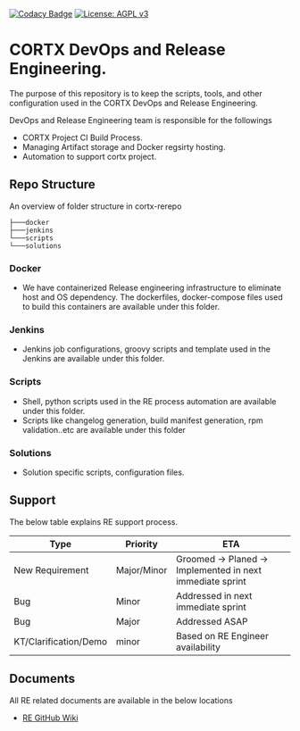 [![Codacy Badge](https://app.codacy.com/project/badge/Grade/edb2670e6aa24aeb899c496c15b596c9)](https://www.codacy.com?utm_source=github.com&amp;utm_medium=referral&amp;utm_content=Seagate/cortx-re&amp;utm_campaign=Badge_Grade) [![License: AGPL v3](https://img.shields.io/badge/License-AGPL%20v3-blue.svg)](https://github.com/Seagate/cortx-re/blob/main/LICENSE)

# CORTX DevOps and Release Engineering.
The purpose of this repository is to keep the scripts, tools, and other configuration used in the CORTX DevOps and Release Engineering. 

DevOps and Release Engineering team is responsible for the followings

-   CORTX Project CI Build Process.
-   Managing Artifact storage and Docker regsirty hosting.
-   Automation to support cortx project.

## Repo Structure

An overview of folder structure in cortx-rerepo
```console
├───docker
├───jenkins
└───scripts
└───solutions

```
### Docker
-   We have containerized Release engineering infrastructure to eliminate host and OS dependency. The dockerfiles, docker-compose files used to build this containers are available under this folder.

### Jenkins
-   Jenkins job configurations, groovy scripts and template used in the Jenkins are available under this folder.

### Scripts
-   Shell, python scripts used in the RE process automation are available under this folder.
-   Scripts like changelog generation, build manifest generation, rpm validation..etc  are available under this folder

### Solutions
-   Solution specific scripts, configuration files. 

## Support
The below table explains  RE support process.

| Type                      |  Priority     | ETA                                                       |
|---------------------------|---------------|-----------------------------------------------------------|
| New Requirement           | Major/Minor   | Groomed -> Planed -> Implemented in next immediate sprint |
| Bug                       | Minor         | Addressed in next immediate sprint                        |
| Bug                       | Major         | Addressed ASAP                                            |
| KT/Clarification/Demo     | minor         | Based on RE Engineer availability                         |


## Documents 

All RE related documents are available in the below locations
-   [RE GitHub Wiki](https://github.com/Seagate/cortx-re/wiki)
